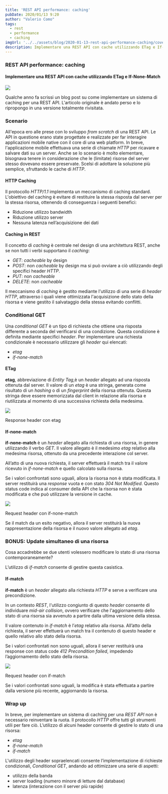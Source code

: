 ```yaml
---
title: 'REST API performance: caching'
pubDate: 2020/01/13 9:20
author: "Valerio Como"
tags:
  - rest
  - performance
  - caching
imgUrl: '../../assets/blog/2020-01-13-rest-api-performance-caching/cover.png'
description: Implementare una REST API con cache utilizzando ETag e If-None-Match
---
```


### REST API performance: caching

#### Implementare una REST API con cache utilizzando ETag e If-None-Match

![](https://cdn-images-1.medium.com/max/2560/1*mTu0-GQ8HdlB55rSGbKF7Q.png)

Qualche anno fa scrissi un blog post su come implementare un sistema di caching per una REST API. L'articolo originale è andato perso e lo ripropongo in una versione totalmente rivisitata.

### Scenario

All'epoca ero alle prese con lo sviluppo *from scratch* di una REST API. Le API in questione erano state progettate e realizzate per far interagire applicazioni mobile native con il core di una web platform. In breve, l'applicazione mobile effettuava una serie di chiamate *HTTP* per ricavare e salvare dati su un server. Anche se lo scenario è molto elementare, bisognava tenere in considerazione che le (limitate) risorse del server stesso dovevano essere preservate. Scelsi di adottare la soluzione più semplice, sfruttando le cache di *HTTP*.

#### HTTP Caching

Il protocollo *HTTP/1.1* implementa un meccanismo di caching standard. L'obiettivo del caching è evitare di restituire la stessa risposta dal server per la stessa risorsa, ottenendo di conseguenza i seguenti benefici:

* Riduzione utilizzo bandwidth
* Riduzione utilizzo server
* Nessuna latenza nell’acquisizione dei dati

#### Caching in REST

Il concetto di *caching* è centrale nel design di una architettura REST, anche se non tutti i verbi supportano il *caching*:

* *GET*: *cacheable* by design
* *POST*: non *cacheable* by design ma si può ovviare a ciò utilizzando degli specifici header *HTTP*.
* *PUT*: non *cacheable*
* *DELETE*: non *cacheable*

Il meccanismo di *caching* è gestito mediante l'utilizzo di una serie di *header HTTP*, attraverso i quali viene ottimizzata l'acquisizione dello stato della risorsa e viene gestito il salvataggio della stessa evitando conflitti.

### Conditional GET

Una *conditional GET* è un tipo di richiesta che ottiene una risposta differente a seconda del verificarsi di una condizione. Questa condizione è definita mediante specifici *header*. Per implementare una richiesta condizionale è necessario utilizzare gli *header* qui elencati:

* *etag*
* *if-none-match*

#### ETag

**etag**, abbreviazione di *Entity Tag*,è un *header* allegato ad una risposta ottenuta dal server. Il valore di un *etag* è una stringa, generata come risultato di un *hashing* o di un *fingerprint* della risorsa ottenuta. Questa stringa deve essere memorizzata dal client in relazione alla risorsa e riutilizzata al momento di una successiva richiesta della medesima.

![](https://cdn-images-1.medium.com/max/800/1*_5trzppjDWx_KfCY--EIoA.png)

Response header con etag

#### **If-none-match**

**if-none-match** è un *header* allegato alla richiesta di una risorsa, in genere utilizzando il verbo *GET*. Il valore allegato è il medesimo *etag* relativo alla medesima risorsa, ottenuto da una precedente interazione col server.

All’atto di una nuova richiesta, il server effettuerà il match tra il valore ricevuto in *if-none-match* e quello calcolato sulla risorsa.

Se i valori confrontati sono uguali, allora la risorsa non è stata modificata. Il server restituirà una *response* vuota e con stato *304 Not Modified*. Questo status code indica al consumer della API che la risorsa non è stata modificata e che può utilizzare la versione in cache.

![](https://cdn-images-1.medium.com/max/800/1*ZbH8kCn1nM2x0yr1TIJKdA.png)

Request header con if-none-match

Se il match da un esito negativo, allora il server restituirà la nuova rappresentazione della risorsa e il nuovo valore allegato ad *etag*.

### BONUS: Update simultaneo di una risorsa

Cosa accadrebbe se due utenti volessero modificare lo stato di una risorsa contemporaneamente?

L’utilizzo di *if-match* consente di gestire questa casistica.

#### If-match

**if-match** è un *header* allegato alla richiesta *HTTP* e serve a verificare una precondizione.

In un contesto *REST*, l'utilizzo congiunto di questo *header* consente di individuare *mid-air collision*, ovvero verificare che l'aggiornamento dello stato di una risorsa sia avvenuto a partire dalla ultima versione della stessa.

Il valore contenuto in *if-match* è l’*etag* relativo alla risorsa. All’atto della richiesta, il server effettuerà un match tra il contenuto di questo header e quello relativo allo stato della risorsa.

Se i valori confrontati non sono uguali, allora il server restituirà una response con status code *412 Precondition failed*, impedendo l’aggiornamento dello stato della risorsa.

![](https://cdn-images-1.medium.com/max/800/1*2aC4DwhCiQZRYHWDIwUwmw.png)

Request header con if-match

Se i valori confrontati sono uguali, la modifica è stata effettuata a partire dalla versione più recente, aggiornando la risorsa.

### **Wrap up**

In breve, per implementare un sistema di caching per una *REST API* non è necessario reinventare la ruota. Il protocollo *HTTP* offre tutti gli strumenti utili per fare ciò. L’utilizzo di alcuni header consente di gestire lo stato di una risorsa:

* *etag*
* *if-none-match*
* *if-match*

L'utilizzo degli header sopraelencati consente l’implementazione di richieste condizionali, *Conditional GET*, andando ad ottimizzare una serie di aspetti:

* utilizzo della banda
* server loading (numero minore di letture dal database)
* latenza (interazione con il server più rapide)